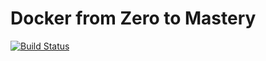 # Docker from Zero to Mastery


[![Build Status](https://travis-ci.org/ninamadeira/DockerFromZeroToMastery-SpingBootAndJava.svg?branch=master)](https://travis-ci.org/ninamadeira/DockerFromZeroToMastery-SpingBootAndJava)